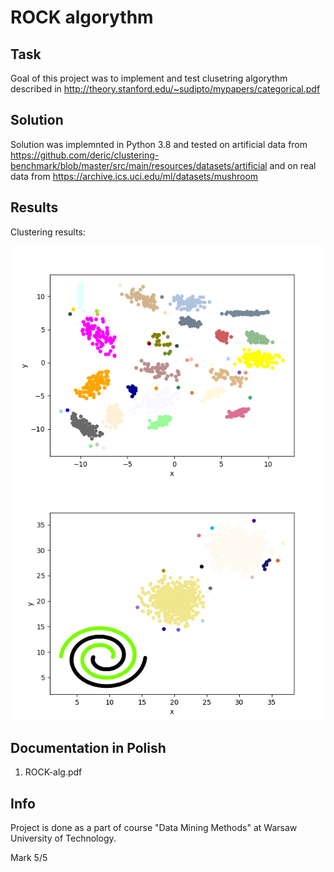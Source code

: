# ROCK algorythm

## Task
Goal of this project was to implement and test clusetring algorythm described in http://theory.stanford.edu/~sudipto/mypapers/categorical.pdf

## Solution
Solution was implemnted in Python 3.8 and tested on artificial data from https://github.com/deric/clustering-benchmark/blob/master/src/main/resources/datasets/artificial and on real data from https://archive.ics.uci.edu/ml/datasets/mushroom

## Results

Clustering results:

![alt text](https://github.com/PawelMlyniec/ROCK_alg/blob/main/plots4/2d20C0.98.png)
![alt text](https://github.com/PawelMlyniec/ROCK_alg/blob/main/plots4/2sp2globt0.98.png)


## Documentation in Polish
1. ROCK-alg.pdf

## Info
Project is done as a part of course "Data Mining Methods" at Warsaw University of Technology.

Mark 5/5
